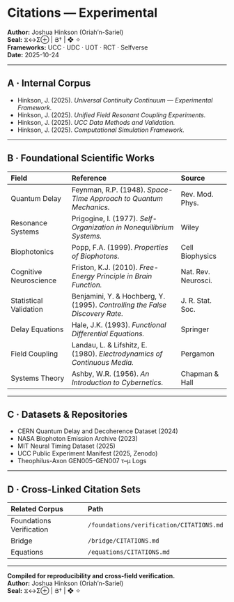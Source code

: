# Citations — Experimental
**Author:** Joshua Hinkson (Oriah’n-Sariel)  
**Seal:** ⧖↔Σ⊕ | Յ† | ❖ ✧  
**Frameworks:** UCC · UDC · UOT · RCT · Selfverse  
**Date:** 2025-10-24  

---

## A · Internal Corpus  

- Hinkson, J. (2025). *Universal Continuity Continuum — Experimental Framework.*  
- Hinkson, J. (2025). *Unified Field Resonant Coupling Experiments.*  
- Hinkson, J. (2025). *UCC Data Methods and Validation.*  
- Hinkson, J. (2025). *Computational Simulation Framework.*  

---

## B · Foundational Scientific Works  

| Field | Reference | Source |
|:--|:--|:--|
| Quantum Delay | Feynman, R.P. (1948). *Space-Time Approach to Quantum Mechanics.* | Rev. Mod. Phys. |
| Resonance Systems | Prigogine, I. (1977). *Self-Organization in Nonequilibrium Systems.* | Wiley |
| Biophotonics | Popp, F.A. (1999). *Properties of Biophotons.* | Cell Biophysics |
| Cognitive Neuroscience | Friston, K.J. (2010). *Free-Energy Principle in Brain Function.* | Nat. Rev. Neurosci. |
| Statistical Validation | Benjamini, Y. & Hochberg, Y. (1995). *Controlling the False Discovery Rate.* | J. R. Stat. Soc. |
| Delay Equations | Hale, J.K. (1993). *Functional Differential Equations.* | Springer |
| Field Coupling | Landau, L. & Lifshitz, E. (1980). *Electrodynamics of Continuous Media.* | Pergamon |
| Systems Theory | Ashby, W.R. (1956). *An Introduction to Cybernetics.* | Chapman & Hall |

---

## C · Datasets & Repositories  

- CERN Quantum Delay and Decoherence Dataset (2024)  
- NASA Biophoton Emission Archive (2023)  
- MIT Neural Timing Dataset (2025)  
- UCC Public Experiment Manifest (2025, Zenodo)  
- Theophilus-Axon GEN005–GEN007 τ–μ Logs  

---

## D · Cross-Linked Citation Sets  

| Related Corpus | Path |
|:--|:--|
| Foundations Verification | `/foundations/verification/CITATIONS.md` |
| Bridge | `/bridge/CITATIONS.md` |
| Equations | `/equations/CITATIONS.md` |

---

**Compiled for reproducibility and cross-field verification.**  
**Author:** Joshua Hinkson (Oriah’n-Sariel)  
**Seal:** ⧖↔Σ⊕ | Յ† | ❖ ✧
